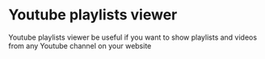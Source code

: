 # Youtube playlists viewer

Youtube playlists viewer be useful if you want to show playlists and videos from any Youtube channel on your website 
